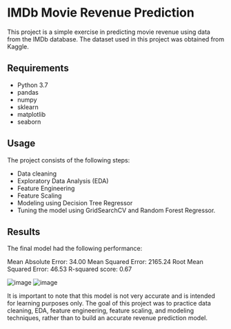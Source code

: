 # IMDb Movie Revenue Prediction
This project is a simple exercise in predicting movie revenue using data from the IMDb database. The dataset used in this project was obtained from Kaggle.

## Requirements
- Python 3.7
- pandas
- numpy
- sklearn
- matplotlib
- seaborn

## Usage
The project consists of the following steps:

- Data cleaning
- Exploratory Data Analysis (EDA)
- Feature Engineering
- Feature Scaling
- Modeling using Decision Tree Regressor
- Tuning the model using GridSearchCV and Random Forest Regressor.
## Results
The final model had the following performance:

Mean Absolute Error: 34.00
Mean Squared Error: 2165.24
Root Mean Squared Error: 46.53
R-squared score: 0.67

![image](https://user-images.githubusercontent.com/101197982/211509749-942fcb79-bf34-4a68-b175-cf0624a736b2.png)
![image](https://user-images.githubusercontent.com/101197982/211509890-9e0c71f3-dc1c-4773-9f96-9ebe1ce86c49.png)


It is important to note that this model is not very accurate and is intended for learning purposes only. The goal of this project was to practice data cleaning, EDA, feature engineering, feature scaling, and modeling techniques, rather than to build an accurate revenue prediction model.
